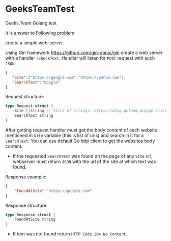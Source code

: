 # GeeksTeamTest
Geeks.Team Golang test

It is answer to Following problem

create a simple web-server.

Using Gin framework <https://github.com/gin-gonic/gin> create a web server with a handler `/checkText`.
Handler will listen for `POST` request with such `JSON`:
```json
{
   "Site":["https://google.com","https://yahoo.com"],
   "SearchText":"Google"
}
```

Request structure:
```go
type Request struct {
    Site []string // Slice of strings: https://blog.golang.org/go-slices-usage-and-internals
    SearchText string
}
```

After getting request handler must get the body content of each website mentioned in `Site` variable (this is list of urls) and search in it for a `SearchText`. You can use default Go http client to get the websites body content.
* If the requested `SearchText` was found on the page of any `Site` url, webserver must return `JSON` with the url of the site at which text was found.

Response example:
```json
{
    "FoundAtSite":"https://google.com"
}
```

Response structure:
```go
type Response struct {
    FoundAtSite string
}
```

* If text was not found return `HTTP Code 204 No Content`.
